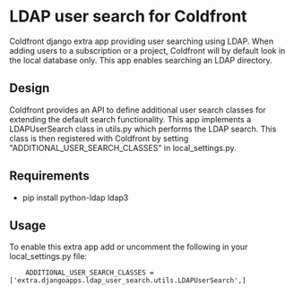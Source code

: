# LDAP user search for Coldfront

Coldfront django extra app providing user searching using LDAP. When adding
users to a subscription or a project, Coldfront will by default look in the
local database only. This app enables searching an LDAP directory.

## Design

Coldfront provides an API to define additional user search classes for
extending the default search functionality. This app implements a
LDAPUserSearch class in utils.py which performs the LDAP search. This class is
then registered with Coldfront by setting "ADDITIONAL\_USER\_SEARCH\_CLASSES"
in local\_settings.py.

## Requirements

- pip install python-ldap ldap3

## Usage

To enable this extra app add or uncomment the following in your
local\_settings.py file:

```
    ADDITIONAL_USER_SEARCH_CLASSES = ['extra.djangoapps.ldap_user_search.utils.LDAPUserSearch',]
```
